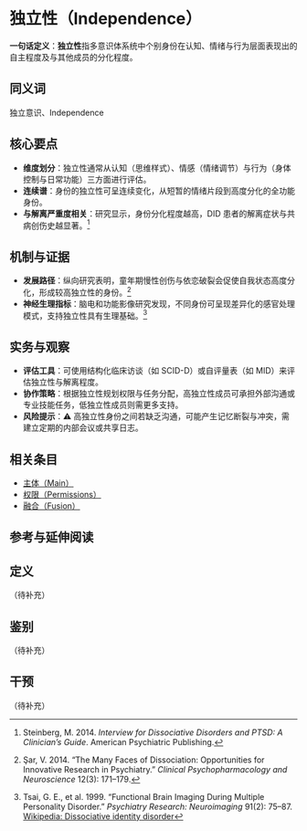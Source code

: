 # 独立性（Independence）

**一句话定义**：**独立性**指多意识体系统中个别身份在认知、情绪与行为层面表现出的自主程度及与其他成员的分化程度。

## 同义词

独立意识、Independence

## 核心要点

- **维度划分**：独立性通常从认知（思维样式）、情感（情绪调节）与行为（身体控制与日常功能）三方面进行评估。
- **连续谱**：身份的独立性可呈连续变化，从短暂的情绪片段到高度分化的全功能身份。
- **与解离严重度相关**：研究显示，身份分化程度越高，DID 患者的解离症状与共病创伤史越显著。[^steinberg2014]

## 机制与证据

- **发展路径**：纵向研究表明，童年期慢性创伤与依恋破裂会促使自我状态高度分化，形成较高独立性的身份。[^sar2014]
- **神经生理指标**：脑电和功能影像研究发现，不同身份可呈现差异化的感官处理模式，支持独立性具有生理基础。[^tsai1999]

## 实务与观察

- **评估工具**：可使用结构化临床访谈（如 SCID-D）或自评量表（如 MID）来评估独立性与解离程度。
- **协作策略**：根据独立性规划权限与任务分配，高独立性成员可承担外部沟通或专业技能任务，低独立性成员则需更多支持。
- **风险提示**：⚠ 高独立性身份之间若缺乏沟通，可能产生记忆断裂与冲突，需建立定期的内部会议或共享日志。

## 相关条目

- [主体（Main）](entries/系统角色与类型/Main.md)
- [权限（Permissions）](entries/系统体验与机制/Permissions.md)
- [融合（Fusion）](entries/系统体验与机制/Fusion.md)

## 参考与延伸阅读

[^steinberg2014]: Steinberg, M. 2014. *Interview for Dissociative Disorders and PTSD: A Clinician’s Guide*. American Psychiatric Publishing.
[^sar2014]: Şar, V. 2014. “The Many Faces of Dissociation: Opportunities for Innovative Research in Psychiatry.” *Clinical Psychopharmacology and Neuroscience* 12(3): 171–179.
[^tsai1999]: Tsai, G. E., et al. 1999. “Functional Brain Imaging During Multiple Personality Disorder.” *Psychiatry Research: Neuroimaging* 91(2): 75–87.
[Wikipedia: Dissociative identity disorder](https://en.wikipedia.org/wiki/Dissociative_identity_disorder)

## 定义
（待补充）

## 鉴别
（待补充）

## 干预
（待补充）

